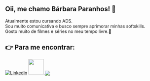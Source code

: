 ## Oii, me chamo Bárbara Paranhos! 👋
Atualmente estou cursando ADS. 
<br>Sou muito comunicativa e busco sempre aprimorar minhas softskills.</br>
Gosto muito de filmes e séries no meu tempo livre.🥰
## :point_right: Para me encontrar:

[![Linkedin](https://img.shields.io/badge/LinkedIn-0077B5?style=for-the-badge&logo=linkedin&logoColor=white)](https://www.linkedin.com/in/barbpsouza/)
<a href="mailto:barbparanhos@gmail.com">
<img src="https://media.tenor.com/kXp0f-dmTXAAAAAi/%E6%94%B6%E5%88%B0-%E5%B7%A5%E4%BD%9C.gif" width="50px" />
</a>
<img align='center' src=![download20240802085152]/>



